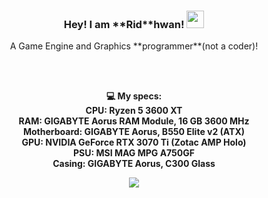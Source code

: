 <h3 align="center">
  Hey! I am **Rid**hwan!
  <img src="https://media.giphy.com/media/hvRJCLFzcasrR4ia7z/giphy.gif" width="28">
</h3>

<p align="center">
    A Game Engine and Graphics **programmer**(not a coder)!
</p>
      
<br/><br/>
  
<p align="center">
    <strong>💻 My specs:<br>
    <strong>CPU: Ryzen 5 3600 XT<br>
    <strong>RAM: GIGABYTE Aorus RAM Module, 16 GB 3600 MHz<br>
    <strong>Motherboard: GIGABYTE Aorus, B550 Elite v2 (ATX)<br>
    <strong>GPU: NVIDIA GeForce RTX 3070 Ti (Zotac AMP Holo)<br>
    <strong>PSU: MSI MAG MPG A750GF<br>
    <strong>Casing: GIGABYTE Aorus, C300 Glass<br>
</p>
      
<p align="center">
    <a href = "https://discord.gg/kFcyut8ZvR"><img src="https://img.shields.io/badge/-Discord-7289DA?&logoColor=white&logo=discord"/></a>
</p>
